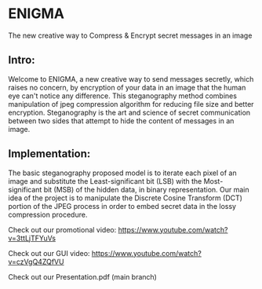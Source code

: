 # ENIGMA
The new creative way to Compress &amp; Encrypt secret messages in an image

## Intro: 
Welcome to ENIGMA, a new creative way to send messages secretly, which raises no concern, 
by encryption of your data in an image that the human eye can't notice any difference.
This steganography method combines manipulation of jpeg compression algorithm for reducing file size and better encryption.
Steganography is the art and science of secret communication between two sides that attempt to hide the content of messages in an image. 

## Implementation:
The basic steganography proposed model is to iterate each pixel of an image and substitute the Least-significant bit (LSB) with the Most-significant bit (MSB) of the hidden data, in binary representation.
Our main idea of the project is to manipulate the Discrete Cosine Transform (DCT) portion of the JPEG process in order to embed secret data in the lossy compression procedure.

Check out our promotional video:
https://www.youtube.com/watch?v=3ttLjTFYuVs

Check out our GUI video:
https://www.youtube.com/watch?v=czVgQ4ZQfVU

Check out our Presentation.pdf (main branch)
